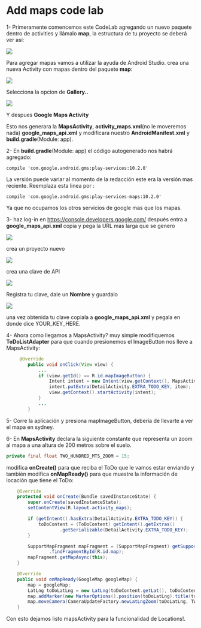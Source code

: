 
Add maps code lab
===============

1- Primeramente comencemos este CodeLab agregando un nuevo paquete dentro de activities y llámalo **map**,  la estructura de tu proyecto se deberá ver así:

<img src="http://i.imgur.com/cLKXDa0.png">

Para agregar mapas vamos a utilizar la ayuda de Android Studio. crea una nueva Activity con mapas dentro del paquete **map**:

<img src="http://i.imgur.com/1N5yJT4.png">

Selecciona la opcion de **Gallery..**

<img src="http://i.imgur.com/68NTnKH.png">

Y despues **Google Maps Activity**

Esto nos generara la **MapsActivity**, **activity_maps.xml**(no le moveremos nada) **google_maps_api.xml** y modificara nuestro **AndroidManifest.xml** y **build.gradle**(Module: app).

2- En **build.gradle**(Module: app) el código autogenerado nos habrá agregado:
``` 
compile 'com.google.android.gms:play-services:10.2.0'
``` 
La versión puede variar al momento de la redacción este era la versión mas reciente. Reemplaza esta linea por :
``` 
compile 'com.google.android.gms:play-services-maps:10.2.0'
``` 
Ya que no ocupamos los otros servicios de google mas que los mapas.

3- haz log-in en https://console.developers.google.com/ después entra a **google_maps_api.xml** copia y pega la URL mas larga que se genero

<img src="http://i.imgur.com/mUV2qzJ.png">

crea un proyecto nuevo 

<img src="http://i.imgur.com/G2mF8Gc.png">

crea una clave de API 

<img src="http://i.imgur.com/XzxHbNL.png">

Registra tu clave, dale un **Nombre** y guardalo

<img src="http://i.imgur.com/BHj3x75.png">

una vez obtenida tu clave copiala a **google_maps_api.xml** y pegala en donde dice YOUR_KEY_HERE. 

4- Ahora como llegamos a MapsActivity? muy simple modifiquemos **ToDoListAdapter** para que cuando presionemos el ImageButton nos lleve a MapsActivity:
``` java
     @Override
        public void onClick(View view) {
		    ...
            if (view.getId() == R.id.mapImageButton) {
                Intent intent = new Intent(view.getContext(), MapsActivity.class);
                intent.putExtra(DetailActivity.EXTRA_TODO_KEY, item);
                view.getContext().startActivity(intent);
            }
		    ...
        }
```
5- Corre la aplicación y presiona mapImageButton, debería de llevarte a ver el mapa en sydney.

6- En **MapsActivity** declara la siguiente constante que representa un zoom al mapa a una altura de 200 metros sobre el suelo.
``` java
private final float TWO_HUNDRED_MTS_ZOOM = 15;
```

modifica **onCreate()** para que reciba el ToDo que le vamos estar enviando y también modifica **onMapReady()** para que muestre la información de locación que tiene el ToDo:

``` java
    @Override
    protected void onCreate(Bundle savedInstanceState) {
        super.onCreate(savedInstanceState);
        setContentView(R.layout.activity_maps);

        if (getIntent().hasExtra(DetailActivity.EXTRA_TODO_KEY)) {
            toDoContent = (ToDoContent) getIntent().getExtras()
                    .getSerializable(DetailActivity.EXTRA_TODO_KEY);
        }

        SupportMapFragment mapFragment = (SupportMapFragment) getSupportFragmentManager()
                .findFragmentById(R.id.map);
        mapFragment.getMapAsync(this);
    }

    @Override
    public void onMapReady(GoogleMap googleMap) {
        map = googleMap;
        LatLng toDoLatLng = new LatLng(toDoContent.getLat(), toDoContent.getLng());
        map.addMarker(new MarkerOptions().position(toDoLatLng).title(toDoContent.getTitle()));
        map.moveCamera(CameraUpdateFactory.newLatLngZoom(toDoLatLng, TWO_HUNDRED_MTS_ZOOM));
    }
```

Con esto dejamos listo mapsActivity para la funcionalidad de Locations!.